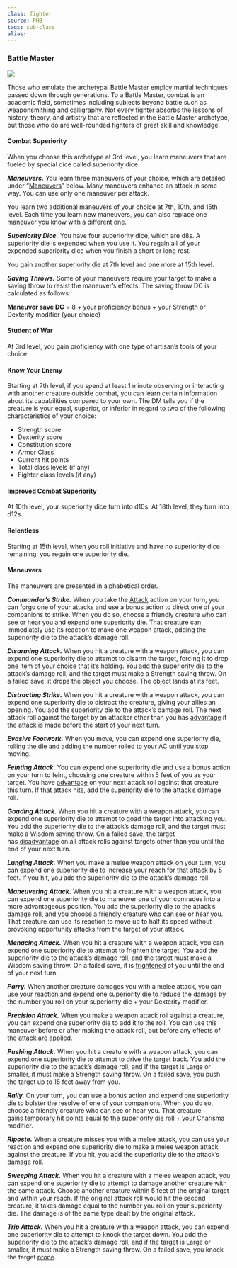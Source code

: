 ```yaml
---
class: fighter
source: PHB
tags: sub-class
alias:
---
```

### Battle Master

[![](https://www.dndbeyond.com/attachments/thumbnails/0/695/300/666/c3fighter2.png)](https://www.dndbeyond.com/attachments/0/695/c3fighter2.png)

Those who emulate the archetypal Battle Master employ martial techniques passed down through generations. To a Battle Master, combat is an academic field, sometimes including subjects beyond battle such as weaponsmithing and calligraphy. Not every fighter absorbs the lessons of history, theory, and artistry that are reflected in the Battle Master archetype, but those who do are well-rounded fighters of great skill and knowledge.

#### Combat Superiority

When you choose this archetype at 3rd level, you learn maneuvers that are fueled by special dice called superiority dice.

_**Maneuvers.**_ You learn three maneuvers of your choice, which are detailed under “[Maneuvers](Fighter#Maneuvers)” below. Many maneuvers enhance an attack in some way. You can use only one maneuver per attack.

You learn two additional maneuvers of your choice at 7th, 10th, and 15th level. Each time you learn new maneuvers, you can also replace one maneuver you know with a different one.

_**Superiority Dice.**_ You have four superiority dice, which are d8s. A superiority die is expended when you use it. You regain all of your expended superiority dice when you finish a short or long rest.

You gain another superiority die at 7th level and one more at 15th level.

_**Saving Throws.**_ Some of your maneuvers require your target to make a saving throw to resist the maneuver’s effects. The saving throw DC is calculated as follows:

**Maneuver save DC** = 8 + your proficiency bonus + your Strength or Dexterity modifier (your choice)

#### Student of War

At 3rd level, you gain proficiency with one type of artisan’s tools of your choice.

#### Know Your Enemy

Starting at 7th level, if you spend at least 1 minute observing or interacting with another creature outside combat, you can learn certain information about its capabilities compared to your own. The DM tells you if the creature is your equal, superior, or inferior in regard to two of the following characteristics of your choice:

- Strength score
- Dexterity score
- Constitution score
- Armor Class
- Current hit points
- Total class levels (if any)
- Fighter class levels (if any)

#### Improved Combat Superiority

At 10th level, your superiority dice turn into d10s. At 18th level, they turn into d12s.

#### Relentless

Starting at 15th level, when you roll initiative and have no superiority dice remaining, you regain one superiority die.

#### Maneuvers

The maneuvers are presented in alphabetical order.

_**Commander’s Strike.**_ When you take the [Attack](Combat#Attack) action on your turn, you can forgo one of your attacks and use a bonus action to direct one of your companions to strike. When you do so, choose a friendly creature who can see or hear you and expend one superiority die. That creature can immediately use its reaction to make one weapon attack, adding the superiority die to the attack’s damage roll.

_**Disarming Attack.**_ When you hit a creature with a weapon attack, you can expend one superiority die to attempt to disarm the target, forcing it to drop one item of your choice that it’s holding. You add the superiority die to the attack’s damage roll, and the target must make a Strength saving throw. On a failed save, it drops the object you choose. The object lands at its feet.

_**Distracting Strike.**_ When you hit a creature with a weapon attack, you can expend one superiority die to distract the creature, giving your allies an opening. You add the superiority die to the attack’s damage roll. The next attack roll against the target by an attacker other than you has [advantage](<Abilities#Advantage and Disadvantage>) if the attack is made before the start of your next turn.

_**Evasive Footwork.**_ When you move, you can expend one superiority die, rolling the die and adding the number rolled to your [AC](<0. Monster Statistics#Armor Class>) until you stop moving.

_**Feinting Attack.**_ You can expend one superiority die and use a bonus action on your turn to feint, choosing one creature within 5 feet of you as your target. You have [advantage](<Abilities#Advantage and Disadvantage>) on your next attack roll against that creature this turn. If that attack hits, add the superiority die to the attack’s damage roll.

_**Goading Attack.**_ When you hit a creature with a weapon attack, you can expend one superiority die to attempt to goad the target into attacking you. You add the superiority die to the attack’s damage roll, and the target must make a Wisdom saving throw. On a failed save, the target has [disadvantage](<Abilities#Advantage and Disadvantage>) on all attack rolls against targets other than you until the end of your next turn.

_**Lunging Attack.**_ When you make a melee weapon attack on your turn, you can expend one superiority die to increase your reach for that attack by 5 feet. If you hit, you add the superiority die to the attack’s damage roll.

_**Maneuvering Attack.**_ When you hit a creature with a weapon attack, you can expend one superiority die to maneuver one of your comrades into a more advantageous position. You add the superiority die to the attack’s damage roll, and you choose a friendly creature who can see or hear you. That creature can use its reaction to move up to half its speed without provoking opportunity attacks from the target of your attack.

_**Menacing Attack.**_ When you hit a creature with a weapon attack, you can expend one superiority die to attempt to frighten the target. You add the superiority die to the attack’s damage roll, and the target must make a Wisdom saving throw. On a failed save, it is [frightened](Conditions#Frightened) of you until the end of your next turn.

_**Parry.**_ When another creature damages you with a melee attack, you can use your reaction and expend one superiority die to reduce the damage by the number you roll on your superiority die + your Dexterity modifier.

_**Precision Attack.**_ When you make a weapon attack roll against a creature, you can expend one superiority die to add it to the roll. You can use this maneuver before or after making the attack roll, but before any effects of the attack are applied.

_**Pushing Attack.**_ When you hit a creature with a weapon attack, you can expend one superiority die to attempt to drive the target back. You add the superiority die to the attack’s damage roll, and if the target is Large or smaller, it must make a Strength saving throw. On a failed save, you push the target up to 15 feet away from you.

_**Rally.**_ On your turn, you can use a bonus action and expend one superiority die to bolster the resolve of one of your companions. When you do so, choose a friendly creature who can see or hear you. That creature gains [temporary hit points](<Combat#Temporary Hit Points>) equal to the superiority die roll + your Charisma modifier.

_**Riposte.**_ When a creature misses you with a melee attack, you can use your reaction and expend one superiority die to make a melee weapon attack against the creature. If you hit, you add the superiority die to the attack’s damage roll.

_**Sweeping Attack.**_ When you hit a creature with a melee weapon attack, you can expend one superiority die to attempt to damage another creature with the same attack. Choose another creature within 5 feet of the original target and within your reach. If the original attack roll would hit the second creature, it takes damage equal to the number you roll on your superiority die. The damage is of the same type dealt by the original attack.

_**Trip Attack.**_ When you hit a creature with a weapon attack, you can expend one superiority die to attempt to knock the target down. You add the superiority die to the attack’s damage roll, and if the target is Large or smaller, it must make a Strength saving throw. On a failed save, you knock the target [prone](Conditions#Prone).